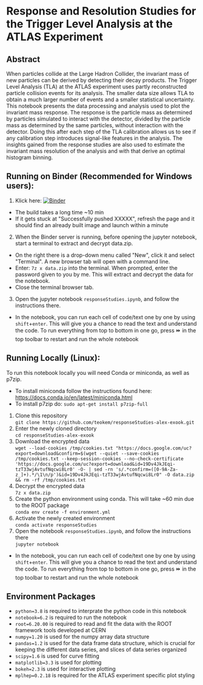 # Response and Resolution Studies for the Trigger Level Analysis at the ATLAS Experiment
## Abstract
When particles collide at the Large Hadron Collider, the invariant mass of new particles can be derived by detecting their decay products. The Trigger Level Analysis (TLA) at the ATLAS experiment uses partly reconstructed particle collision events for its analysis. The smaller data size allows TLA to obtain a much larger number of events and a smaller statistical uncertainty. This notebook presents the data processing and analysis used to plot the invariant mass response. The response is the particle mass as determined by particles simulated to interact with the detector, divided by the particle mass as determined by the same particles, without interaction with the detector. Doing this after each step of the TLA calibration allows us to see if any calibration step introduces signal-like features in the analysis. The insights gained from the response studies are also used to estimate the invariant mass resolution of the analysis and with that derive an optimal histogram binning.

## Running on Binder (Recommended for Windows users):

1. Klick here: [![Binder](https://mybinder.org/badge_logo.svg)](https://mybinder.org/v2/gh/teokem/responseStudies-alex-exook/HEAD)
 * The build takes a long time ~10 min
 * If it gets stuck at "Successfully pushed XXXXX", refresh the page and it should find an already built image and launch within a minute
2. When the Binder server is running, before opening the jupyter notebook, start a terminal to extract and decrypt data.zip.
 * On the right there is a drop-down menu called "New", click it and select "Terminal". A new browser tab will open with a command line.
 * Enter: `7z x data.zip` into the terminal. When prompted, enter the password given to you by me. This will extract and decrypt the data for the notebook.
 * Close the terminal browser tab.
3. Open the jupyter notebook `responseStudies.ipynb`, and follow the instructions there.
 * In the notebook, you can run each cell of code/text one by one by using `shift`+`enter`. This will give you a chance to read the text and understand the code. To run everything from top to bottom in one go, press :fast_forward: in the top toolbar to restart and run the whole notebook

## Running Locally (Linux):

To run this notebook locally you will need Conda or miniconda, as well as p7zip.
* To install miniconda follow the instructions found here: https://docs.conda.io/en/latest/miniconda.html
* To install p7zip do: `sudo apt-get install p7zip-full`

1. Clone this repository\
`git clone https://github.com/teokem/responseStudies-alex-exook.git`
3. Enter the newly cloned directory\
`cd responseStudies-alex-exook`
4. Download the encrypted data\
`wget --load-cookies /tmp/cookies.txt "https://docs.google.com/uc?export=download&confirm=$(wget --quiet --save-cookies /tmp/cookies.txt --keep-session-cookies --no-check-certificate 'https://docs.google.com/uc?export=download&id=19Dv4JkJEqi-tzT33wjAvtufNqcwi8Lr0' -O- | sed -rn 's/.*confirm=([0-9A-Za-z_]+).*/\1\n/p')&id=19Dv4JkJEqi-tzT33wjAvtufNqcwi8Lr0" -O data.zip && rm -rf /tmp/cookies.txt`
5. Decrypt the encrypted data\
`7z x data.zip`
6. Create the python environment using conda. This will take ~60 min due to the ROOT package\
`conda env create -f environment.yml`
7. Activate the newly created environment\
`conda activate responseStudies`
8. Open the notebook `responseStudies.ipynb`, and follow the instructions there\
`jupyter notebook`
 * In the notebook, you can run each cell of code/text one by one by using `shift`+`enter`. This will give you a chance to read the text and understand the code. To run everything from top to bottom in one go, press :fast_forward: in the top toolbar to restart and run the whole notebook

## Environment Packages
* `python=3.8` is required to interprate the python code in this notebook
* `notebook=6.2` is required to run the notebook
* `root=6.20.00` is required to read and fit the data with the ROOT framework tools developed at CERN
* `numpy=1.20` is used for the numpy array data structure
* `pandas=1.2` is used for the data frame data structure, which is crucial for keeping the different data series, and slices of data series organized
* `scipy=1.6` is used for curve fitting
* `matplotlib=3.3` is used for plotting
* `bokeh=2.3` is used for interactive plotting
* `mplhep=0.2.18` is required for the ATLAS experiment specific plot styling
